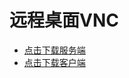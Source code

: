 远程桌面VNC
===

- [点击下载服务端](https://www.realvnc.com/en/connect/download/vnc/?_ga=2.154295544.1115096721.1552993652-1977654360.1552993652)
- [点击下载客户端](https://www.realvnc.com/en/connect/download/viewer/)





